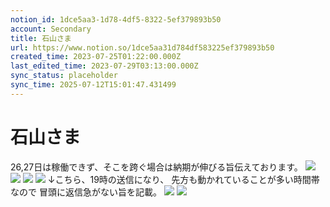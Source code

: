 ```yaml
---
notion_id: 1dce5aa3-1d78-4df5-8322-5ef379893b50
account: Secondary
title: 石山さま
url: https://www.notion.so/1dce5aa31d784df583225ef379893b50
created_time: 2023-07-25T01:22:00.000Z
last_edited_time: 2023-07-29T03:13:00.000Z
sync_status: placeholder
sync_time: 2025-07-12T15:01:47.431499
---
```

# 石山さま

26,27日は稼働できず、そこを跨ぐ場合は納期が伸びる旨伝えております。
![](https://prod-files-secure.s3.us-west-2.amazonaws.com/d58fe38c-a9d4-4466-aed9-85604b7b2c6d/a2cabc71-9e99-437a-8399-a9451ac5a866/%E3%82%B9%E3%82%AF%E3%83%AA%E3%83%BC%E3%83%B3%E3%82%B7%E3%83%A7%E3%83%83%E3%83%88_2023-07-25_10.24.04.png?X-Amz-Algorithm=AWS4-HMAC-SHA256&X-Amz-Content-Sha256=UNSIGNED-PAYLOAD&X-Amz-Credential=ASIAZI2LB466YZG75ZEY%2F20250719%2Fus-west-2%2Fs3%2Faws4_request&X-Amz-Date=20250719T065715Z&X-Amz-Expires=3600&X-Amz-Security-Token=IQoJb3JpZ2luX2VjEIX%2F%2F%2F%2F%2F%2F%2F%2F%2F%2FwEaCXVzLXdlc3QtMiJHMEUCIEgNA3FTP%2B2B5eGKT4osoHKkyE%2BVA4%2B%2Bn39WFdmYZvgpAiEAwERi%2F2W0ljLepmigEs36khqfWeATKQaO4eRRCTXr7NUqiAQInv%2F%2F%2F%2F%2F%2F%2F%2F%2F%2FARAAGgw2Mzc0MjMxODM4MDUiDIFZrKbze2V9uirSESrcA6aNR6GhDEYAN8nXQWPWJFrTHWjU3zYGUJyxlFexFx6ZYEm81qmo0Vzzgk1kWHqqC4uOOwqfbqrNmGrEZ9uJUqDLzb8dsEgFb4wDcgVTQ9kLR9zcwWqybz7zhwSV71YFdZJ%2FkeZcL7fFsyyXL0aXyEzZyqjDPXe4O9BfZdXLeChTm0StcXVaW%2FSv6OJVkQLaG1Abmjt8WqblqihtwkWAzc3j4BjhpohXU40m8kCqbjfaqcPX5DCn8Rf849oi4Ix1yM66nvtZ1q4u%2BADFlIQ6Spz83AzGg6a8aipAjGJmpFxqFxdyGtAWgzE9vq01I4SwAa1HVXKpYHDXhdOAAifs8pNnCkOMSEw7hMnMd6cWiKn5NWAO1IGOoYaZpQw6tIdkNX70ULKmUPQmHMxUgPLKKFoT%2FI6O8rxiJZfyomfJ94VOLVD8EBRJKoc1xC30xbrb2INp759hPcXQMxq9YcP4sQq9BCEGCwVj0VP5%2Fhk37lYCo7bi3%2BBOGJz1fnzvboJUn79yqJ1CUnQfjUAmEkVU0Pfe1NhmPBtdCG0kPmo3CQxtn%2F%2FXmyQ59chpCgds88AHqVLd1L4l3MOZnnVOdPZzxNqP0kkFAUm5tV4M9nX%2F5MHudQ%2BfaTOx5X0ZvlLrMP7E7MMGOqUBu8lLRbro9vTDbzGJaq3%2F%2BhmccDw0yZUkw9NaXegtTwjWyHiyoa%2BPj4zjZN0Spf%2BcaheSO7NRQT3abq9J0hhw6nsxJ9q1iK%2BNBIg7NxSUC2g4xcSG8jIVf6MrGNzWME4HoBAVdPqoHzh3RMlF6FHSa%2BdbiwOkr5wd6jynIXE2v4%2Fv%2FOY401mIw5n9GkBnvuF3o3tt9itNPtar%2FoDefjb4R9WV8NUw&X-Amz-Signature=f1e9347143f38e049892de4d57f94c727efea7ffccf590f8a0fd721bcbfd2c66&X-Amz-SignedHeaders=host&x-amz-checksum-mode=ENABLED&x-id=GetObject)
![](https://prod-files-secure.s3.us-west-2.amazonaws.com/d58fe38c-a9d4-4466-aed9-85604b7b2c6d/9ab1606c-201d-495c-a5d6-169faa564f3a/%E3%82%B9%E3%82%AF%E3%83%AA%E3%83%BC%E3%83%B3%E3%82%B7%E3%83%A7%E3%83%83%E3%83%88_2023-07-25_10.24.15.png?X-Amz-Algorithm=AWS4-HMAC-SHA256&X-Amz-Content-Sha256=UNSIGNED-PAYLOAD&X-Amz-Credential=ASIAZI2LB466YZG75ZEY%2F20250719%2Fus-west-2%2Fs3%2Faws4_request&X-Amz-Date=20250719T065715Z&X-Amz-Expires=3600&X-Amz-Security-Token=IQoJb3JpZ2luX2VjEIX%2F%2F%2F%2F%2F%2F%2F%2F%2F%2FwEaCXVzLXdlc3QtMiJHMEUCIEgNA3FTP%2B2B5eGKT4osoHKkyE%2BVA4%2B%2Bn39WFdmYZvgpAiEAwERi%2F2W0ljLepmigEs36khqfWeATKQaO4eRRCTXr7NUqiAQInv%2F%2F%2F%2F%2F%2F%2F%2F%2F%2FARAAGgw2Mzc0MjMxODM4MDUiDIFZrKbze2V9uirSESrcA6aNR6GhDEYAN8nXQWPWJFrTHWjU3zYGUJyxlFexFx6ZYEm81qmo0Vzzgk1kWHqqC4uOOwqfbqrNmGrEZ9uJUqDLzb8dsEgFb4wDcgVTQ9kLR9zcwWqybz7zhwSV71YFdZJ%2FkeZcL7fFsyyXL0aXyEzZyqjDPXe4O9BfZdXLeChTm0StcXVaW%2FSv6OJVkQLaG1Abmjt8WqblqihtwkWAzc3j4BjhpohXU40m8kCqbjfaqcPX5DCn8Rf849oi4Ix1yM66nvtZ1q4u%2BADFlIQ6Spz83AzGg6a8aipAjGJmpFxqFxdyGtAWgzE9vq01I4SwAa1HVXKpYHDXhdOAAifs8pNnCkOMSEw7hMnMd6cWiKn5NWAO1IGOoYaZpQw6tIdkNX70ULKmUPQmHMxUgPLKKFoT%2FI6O8rxiJZfyomfJ94VOLVD8EBRJKoc1xC30xbrb2INp759hPcXQMxq9YcP4sQq9BCEGCwVj0VP5%2Fhk37lYCo7bi3%2BBOGJz1fnzvboJUn79yqJ1CUnQfjUAmEkVU0Pfe1NhmPBtdCG0kPmo3CQxtn%2F%2FXmyQ59chpCgds88AHqVLd1L4l3MOZnnVOdPZzxNqP0kkFAUm5tV4M9nX%2F5MHudQ%2BfaTOx5X0ZvlLrMP7E7MMGOqUBu8lLRbro9vTDbzGJaq3%2F%2BhmccDw0yZUkw9NaXegtTwjWyHiyoa%2BPj4zjZN0Spf%2BcaheSO7NRQT3abq9J0hhw6nsxJ9q1iK%2BNBIg7NxSUC2g4xcSG8jIVf6MrGNzWME4HoBAVdPqoHzh3RMlF6FHSa%2BdbiwOkr5wd6jynIXE2v4%2Fv%2FOY401mIw5n9GkBnvuF3o3tt9itNPtar%2FoDefjb4R9WV8NUw&X-Amz-Signature=91481fc5b0aa87616ec173a2ed7735bb87f391613d9675859f0daa634512c61c&X-Amz-SignedHeaders=host&x-amz-checksum-mode=ENABLED&x-id=GetObject)
![](https://prod-files-secure.s3.us-west-2.amazonaws.com/d58fe38c-a9d4-4466-aed9-85604b7b2c6d/285ecad1-600a-4b1b-b797-aa539e7b6ffc/%E3%82%B9%E3%82%AF%E3%83%AA%E3%83%BC%E3%83%B3%E3%82%B7%E3%83%A7%E3%83%83%E3%83%88_2023-07-25_10.24.26.png?X-Amz-Algorithm=AWS4-HMAC-SHA256&X-Amz-Content-Sha256=UNSIGNED-PAYLOAD&X-Amz-Credential=ASIAZI2LB466YZG75ZEY%2F20250719%2Fus-west-2%2Fs3%2Faws4_request&X-Amz-Date=20250719T065715Z&X-Amz-Expires=3600&X-Amz-Security-Token=IQoJb3JpZ2luX2VjEIX%2F%2F%2F%2F%2F%2F%2F%2F%2F%2FwEaCXVzLXdlc3QtMiJHMEUCIEgNA3FTP%2B2B5eGKT4osoHKkyE%2BVA4%2B%2Bn39WFdmYZvgpAiEAwERi%2F2W0ljLepmigEs36khqfWeATKQaO4eRRCTXr7NUqiAQInv%2F%2F%2F%2F%2F%2F%2F%2F%2F%2FARAAGgw2Mzc0MjMxODM4MDUiDIFZrKbze2V9uirSESrcA6aNR6GhDEYAN8nXQWPWJFrTHWjU3zYGUJyxlFexFx6ZYEm81qmo0Vzzgk1kWHqqC4uOOwqfbqrNmGrEZ9uJUqDLzb8dsEgFb4wDcgVTQ9kLR9zcwWqybz7zhwSV71YFdZJ%2FkeZcL7fFsyyXL0aXyEzZyqjDPXe4O9BfZdXLeChTm0StcXVaW%2FSv6OJVkQLaG1Abmjt8WqblqihtwkWAzc3j4BjhpohXU40m8kCqbjfaqcPX5DCn8Rf849oi4Ix1yM66nvtZ1q4u%2BADFlIQ6Spz83AzGg6a8aipAjGJmpFxqFxdyGtAWgzE9vq01I4SwAa1HVXKpYHDXhdOAAifs8pNnCkOMSEw7hMnMd6cWiKn5NWAO1IGOoYaZpQw6tIdkNX70ULKmUPQmHMxUgPLKKFoT%2FI6O8rxiJZfyomfJ94VOLVD8EBRJKoc1xC30xbrb2INp759hPcXQMxq9YcP4sQq9BCEGCwVj0VP5%2Fhk37lYCo7bi3%2BBOGJz1fnzvboJUn79yqJ1CUnQfjUAmEkVU0Pfe1NhmPBtdCG0kPmo3CQxtn%2F%2FXmyQ59chpCgds88AHqVLd1L4l3MOZnnVOdPZzxNqP0kkFAUm5tV4M9nX%2F5MHudQ%2BfaTOx5X0ZvlLrMP7E7MMGOqUBu8lLRbro9vTDbzGJaq3%2F%2BhmccDw0yZUkw9NaXegtTwjWyHiyoa%2BPj4zjZN0Spf%2BcaheSO7NRQT3abq9J0hhw6nsxJ9q1iK%2BNBIg7NxSUC2g4xcSG8jIVf6MrGNzWME4HoBAVdPqoHzh3RMlF6FHSa%2BdbiwOkr5wd6jynIXE2v4%2Fv%2FOY401mIw5n9GkBnvuF3o3tt9itNPtar%2FoDefjb4R9WV8NUw&X-Amz-Signature=c9bba9285682c3f39f3a1f05cf6e7f2cf4c58487be34affe4e7e214c1605dc9a&X-Amz-SignedHeaders=host&x-amz-checksum-mode=ENABLED&x-id=GetObject)
![](https://prod-files-secure.s3.us-west-2.amazonaws.com/d58fe38c-a9d4-4466-aed9-85604b7b2c6d/6c057db0-7c8a-4817-9d15-4fd85f0357ab/%E3%82%B9%E3%82%AF%E3%83%AA%E3%83%BC%E3%83%B3%E3%82%B7%E3%83%A7%E3%83%83%E3%83%88_2023-07-25_10.24.41.png?X-Amz-Algorithm=AWS4-HMAC-SHA256&X-Amz-Content-Sha256=UNSIGNED-PAYLOAD&X-Amz-Credential=ASIAZI2LB466YZG75ZEY%2F20250719%2Fus-west-2%2Fs3%2Faws4_request&X-Amz-Date=20250719T065715Z&X-Amz-Expires=3600&X-Amz-Security-Token=IQoJb3JpZ2luX2VjEIX%2F%2F%2F%2F%2F%2F%2F%2F%2F%2FwEaCXVzLXdlc3QtMiJHMEUCIEgNA3FTP%2B2B5eGKT4osoHKkyE%2BVA4%2B%2Bn39WFdmYZvgpAiEAwERi%2F2W0ljLepmigEs36khqfWeATKQaO4eRRCTXr7NUqiAQInv%2F%2F%2F%2F%2F%2F%2F%2F%2F%2FARAAGgw2Mzc0MjMxODM4MDUiDIFZrKbze2V9uirSESrcA6aNR6GhDEYAN8nXQWPWJFrTHWjU3zYGUJyxlFexFx6ZYEm81qmo0Vzzgk1kWHqqC4uOOwqfbqrNmGrEZ9uJUqDLzb8dsEgFb4wDcgVTQ9kLR9zcwWqybz7zhwSV71YFdZJ%2FkeZcL7fFsyyXL0aXyEzZyqjDPXe4O9BfZdXLeChTm0StcXVaW%2FSv6OJVkQLaG1Abmjt8WqblqihtwkWAzc3j4BjhpohXU40m8kCqbjfaqcPX5DCn8Rf849oi4Ix1yM66nvtZ1q4u%2BADFlIQ6Spz83AzGg6a8aipAjGJmpFxqFxdyGtAWgzE9vq01I4SwAa1HVXKpYHDXhdOAAifs8pNnCkOMSEw7hMnMd6cWiKn5NWAO1IGOoYaZpQw6tIdkNX70ULKmUPQmHMxUgPLKKFoT%2FI6O8rxiJZfyomfJ94VOLVD8EBRJKoc1xC30xbrb2INp759hPcXQMxq9YcP4sQq9BCEGCwVj0VP5%2Fhk37lYCo7bi3%2BBOGJz1fnzvboJUn79yqJ1CUnQfjUAmEkVU0Pfe1NhmPBtdCG0kPmo3CQxtn%2F%2FXmyQ59chpCgds88AHqVLd1L4l3MOZnnVOdPZzxNqP0kkFAUm5tV4M9nX%2F5MHudQ%2BfaTOx5X0ZvlLrMP7E7MMGOqUBu8lLRbro9vTDbzGJaq3%2F%2BhmccDw0yZUkw9NaXegtTwjWyHiyoa%2BPj4zjZN0Spf%2BcaheSO7NRQT3abq9J0hhw6nsxJ9q1iK%2BNBIg7NxSUC2g4xcSG8jIVf6MrGNzWME4HoBAVdPqoHzh3RMlF6FHSa%2BdbiwOkr5wd6jynIXE2v4%2Fv%2FOY401mIw5n9GkBnvuF3o3tt9itNPtar%2FoDefjb4R9WV8NUw&X-Amz-Signature=9c92c894e90cefe32671ffded313be8e126bf587763fb642d18a572ffdd1fac3&X-Amz-SignedHeaders=host&x-amz-checksum-mode=ENABLED&x-id=GetObject)
↓こちら、19時の送信になり、
先方も動かれていることが多い時間帯なので
冒頭に返信急がない旨を記載。
![](https://prod-files-secure.s3.us-west-2.amazonaws.com/d58fe38c-a9d4-4466-aed9-85604b7b2c6d/7f2c286f-a827-4348-b62f-aaeca1fb1958/%E3%82%B9%E3%82%AF%E3%83%AA%E3%83%BC%E3%83%B3%E3%82%B7%E3%83%A7%E3%83%83%E3%83%88_2023-07-25_10.24.49.png?X-Amz-Algorithm=AWS4-HMAC-SHA256&X-Amz-Content-Sha256=UNSIGNED-PAYLOAD&X-Amz-Credential=ASIAZI2LB466YZG75ZEY%2F20250719%2Fus-west-2%2Fs3%2Faws4_request&X-Amz-Date=20250719T065715Z&X-Amz-Expires=3600&X-Amz-Security-Token=IQoJb3JpZ2luX2VjEIX%2F%2F%2F%2F%2F%2F%2F%2F%2F%2FwEaCXVzLXdlc3QtMiJHMEUCIEgNA3FTP%2B2B5eGKT4osoHKkyE%2BVA4%2B%2Bn39WFdmYZvgpAiEAwERi%2F2W0ljLepmigEs36khqfWeATKQaO4eRRCTXr7NUqiAQInv%2F%2F%2F%2F%2F%2F%2F%2F%2F%2FARAAGgw2Mzc0MjMxODM4MDUiDIFZrKbze2V9uirSESrcA6aNR6GhDEYAN8nXQWPWJFrTHWjU3zYGUJyxlFexFx6ZYEm81qmo0Vzzgk1kWHqqC4uOOwqfbqrNmGrEZ9uJUqDLzb8dsEgFb4wDcgVTQ9kLR9zcwWqybz7zhwSV71YFdZJ%2FkeZcL7fFsyyXL0aXyEzZyqjDPXe4O9BfZdXLeChTm0StcXVaW%2FSv6OJVkQLaG1Abmjt8WqblqihtwkWAzc3j4BjhpohXU40m8kCqbjfaqcPX5DCn8Rf849oi4Ix1yM66nvtZ1q4u%2BADFlIQ6Spz83AzGg6a8aipAjGJmpFxqFxdyGtAWgzE9vq01I4SwAa1HVXKpYHDXhdOAAifs8pNnCkOMSEw7hMnMd6cWiKn5NWAO1IGOoYaZpQw6tIdkNX70ULKmUPQmHMxUgPLKKFoT%2FI6O8rxiJZfyomfJ94VOLVD8EBRJKoc1xC30xbrb2INp759hPcXQMxq9YcP4sQq9BCEGCwVj0VP5%2Fhk37lYCo7bi3%2BBOGJz1fnzvboJUn79yqJ1CUnQfjUAmEkVU0Pfe1NhmPBtdCG0kPmo3CQxtn%2F%2FXmyQ59chpCgds88AHqVLd1L4l3MOZnnVOdPZzxNqP0kkFAUm5tV4M9nX%2F5MHudQ%2BfaTOx5X0ZvlLrMP7E7MMGOqUBu8lLRbro9vTDbzGJaq3%2F%2BhmccDw0yZUkw9NaXegtTwjWyHiyoa%2BPj4zjZN0Spf%2BcaheSO7NRQT3abq9J0hhw6nsxJ9q1iK%2BNBIg7NxSUC2g4xcSG8jIVf6MrGNzWME4HoBAVdPqoHzh3RMlF6FHSa%2BdbiwOkr5wd6jynIXE2v4%2Fv%2FOY401mIw5n9GkBnvuF3o3tt9itNPtar%2FoDefjb4R9WV8NUw&X-Amz-Signature=43c1c90ead16b5e035334e18dc13761ee06b4877a9091c72a9d0c38bf6214eff&X-Amz-SignedHeaders=host&x-amz-checksum-mode=ENABLED&x-id=GetObject)
![](https://prod-files-secure.s3.us-west-2.amazonaws.com/d58fe38c-a9d4-4466-aed9-85604b7b2c6d/19a6e2a8-f93c-481d-8fb4-1988aca57cb7/%E3%82%B9%E3%82%AF%E3%83%AA%E3%83%BC%E3%83%B3%E3%82%B7%E3%83%A7%E3%83%83%E3%83%88_2023-07-25_10.24.55.png?X-Amz-Algorithm=AWS4-HMAC-SHA256&X-Amz-Content-Sha256=UNSIGNED-PAYLOAD&X-Amz-Credential=ASIAZI2LB466YZG75ZEY%2F20250719%2Fus-west-2%2Fs3%2Faws4_request&X-Amz-Date=20250719T065715Z&X-Amz-Expires=3600&X-Amz-Security-Token=IQoJb3JpZ2luX2VjEIX%2F%2F%2F%2F%2F%2F%2F%2F%2F%2FwEaCXVzLXdlc3QtMiJHMEUCIEgNA3FTP%2B2B5eGKT4osoHKkyE%2BVA4%2B%2Bn39WFdmYZvgpAiEAwERi%2F2W0ljLepmigEs36khqfWeATKQaO4eRRCTXr7NUqiAQInv%2F%2F%2F%2F%2F%2F%2F%2F%2F%2FARAAGgw2Mzc0MjMxODM4MDUiDIFZrKbze2V9uirSESrcA6aNR6GhDEYAN8nXQWPWJFrTHWjU3zYGUJyxlFexFx6ZYEm81qmo0Vzzgk1kWHqqC4uOOwqfbqrNmGrEZ9uJUqDLzb8dsEgFb4wDcgVTQ9kLR9zcwWqybz7zhwSV71YFdZJ%2FkeZcL7fFsyyXL0aXyEzZyqjDPXe4O9BfZdXLeChTm0StcXVaW%2FSv6OJVkQLaG1Abmjt8WqblqihtwkWAzc3j4BjhpohXU40m8kCqbjfaqcPX5DCn8Rf849oi4Ix1yM66nvtZ1q4u%2BADFlIQ6Spz83AzGg6a8aipAjGJmpFxqFxdyGtAWgzE9vq01I4SwAa1HVXKpYHDXhdOAAifs8pNnCkOMSEw7hMnMd6cWiKn5NWAO1IGOoYaZpQw6tIdkNX70ULKmUPQmHMxUgPLKKFoT%2FI6O8rxiJZfyomfJ94VOLVD8EBRJKoc1xC30xbrb2INp759hPcXQMxq9YcP4sQq9BCEGCwVj0VP5%2Fhk37lYCo7bi3%2BBOGJz1fnzvboJUn79yqJ1CUnQfjUAmEkVU0Pfe1NhmPBtdCG0kPmo3CQxtn%2F%2FXmyQ59chpCgds88AHqVLd1L4l3MOZnnVOdPZzxNqP0kkFAUm5tV4M9nX%2F5MHudQ%2BfaTOx5X0ZvlLrMP7E7MMGOqUBu8lLRbro9vTDbzGJaq3%2F%2BhmccDw0yZUkw9NaXegtTwjWyHiyoa%2BPj4zjZN0Spf%2BcaheSO7NRQT3abq9J0hhw6nsxJ9q1iK%2BNBIg7NxSUC2g4xcSG8jIVf6MrGNzWME4HoBAVdPqoHzh3RMlF6FHSa%2BdbiwOkr5wd6jynIXE2v4%2Fv%2FOY401mIw5n9GkBnvuF3o3tt9itNPtar%2FoDefjb4R9WV8NUw&X-Amz-Signature=3f6ce613846548f79c1a12e62fcc137c49ae7fb54f79051567e063e82b648695&X-Amz-SignedHeaders=host&x-amz-checksum-mode=ENABLED&x-id=GetObject)